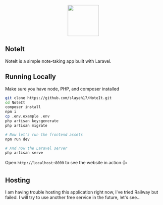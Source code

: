 <p align='center'>
    <img src="https://github.com/slayeh17/NoteIt/assets/104914725/aa643fd5-01fd-4c5a-95f2-a935a9f83216" width=100>
</p>

## NoteIt
NoteIt is a simple note-taking app built with Laravel.

## Running Locally
Make sure you have node, PHP, and composer installed
```bash
git clone https://github.com/slayeh17/NoteIt.git
cd NoteIt
composer install
npm i
cp .env.example .env
php artisan key:generate
php artisan migrate

# Now let's run the frontend assets
npm run dev

# And now the Laravel server
php artisan serve
```
Open `http://localhost:8000` to see the website in action 👍

## Hosting
I am having trouble hosting this application right now, I've tried Railway but failed. I will try to use another free service in the future, let's see...
